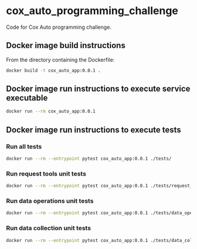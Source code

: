 # cox_auto_programming_challenge
Code for Cox Auto programming challenge.

## Docker image build instructions 
From the directory containing the Dockerfile:
```Bash
docker build -t cox_auto_app:0.0.1 .
```

## Docker image run instructions to execute service executable
```Bash
docker run --rm cox_auto_app:0.0.1
```

## Docker image run instructions to execute tests
### Run all tests
```Bash
docker run --rm --entrypoint pytest cox_auto_app:0.0.1 ./tests/
```

### Run request tools unit tests
```Bash
docker run --rm --entrypoint pytest cox_auto_app:0.0.1 ./tests/request_tools_test.py
```

### Run data operations unit tests
```Bash
docker run --rm --entrypoint pytest cox_auto_app:0.0.1 ./tests/data_operations_test.py
```

### Run data collection unit tests
```Bash
docker run --rm --entrypoint pytest cox_auto_app:0.0.1 ./tests/data_collection_test.py
```
